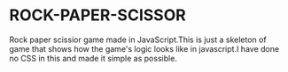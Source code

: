 # ROCK-PAPER-SCISSOR
Rock paper scissior game made in JavaScript.This is just a skeleton of game that shows how the game's logic looks like in javascript.I have done no CSS in this and made it simple as possible.

